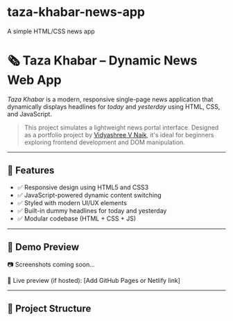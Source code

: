 # taza-khabar-news-app
 A simple HTML/CSS news app
# 🗞 Taza Khabar – Dynamic News Web App

*Taza Khabar* is a modern, responsive single-page news application that dynamically displays headlines for *today* and *yesterday* using HTML, CSS, and JavaScript.

> This project simulates a lightweight news portal interface. Designed as a portfolio project by [Vidyashree V Naik](https://github.com/vidyashreevnan), it's ideal for beginners exploring frontend development and DOM manipulation.

---

## 📌 Features

- ✅ Responsive design using HTML5 and CSS3
- ✅ JavaScript-powered dynamic content switching
- ✅ Styled with modern UI/UX elements
- ✅ Built-in dummy headlines for today and yesterday
- ✅ Modular codebase (HTML + CSS + JS)

---

## 🚀 Demo Preview

📷 Screenshots coming soon...

🔗 Live preview (if hosted): [Add GitHub Pages or Netlify link]

---

## 📂 Project Structure
